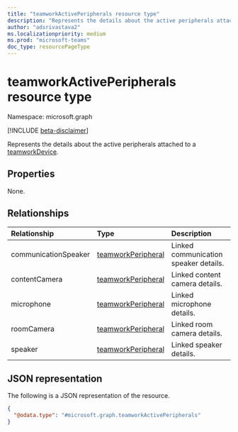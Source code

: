 ```yaml
---
title: "teamworkActivePeripherals resource type"
description: "Represents the details about the active peripherals attached to a device."
author: "adsrivastava2"
ms.localizationpriority: medium
ms.prod: "microsoft-teams"
doc_type: resourcePageType
---
```


# teamworkActivePeripherals resource type

Namespace: microsoft.graph

[!INCLUDE [beta-disclaimer](../../includes/beta-disclaimer.md)]

Represents the details about the active peripherals attached to a [teamworkDevice](../resources/teamworkdevice.md).

## Properties
None.

## Relationships
|Relationship|Type|Description|
|:---|:---|:---|
|communicationSpeaker|[teamworkPeripheral](../resources/teamworkperipheral.md)|Linked communication speaker details.|
|contentCamera|[teamworkPeripheral](../resources/teamworkperipheral.md)|Linked content camera details.|
|microphone|[teamworkPeripheral](../resources/teamworkperipheral.md)|Linked microphone details.|
|roomCamera|[teamworkPeripheral](../resources/teamworkperipheral.md)|Linked room camera details.|
|speaker|[teamworkPeripheral](../resources/teamworkperipheral.md)|Linked speaker details.|

## JSON representation
The following is a JSON representation of the resource.
<!-- {
  "blockType": "resource",
  "@odata.type": "microsoft.graph.teamworkActivePeripherals"
}
-->
``` json
{
  "@odata.type": "#microsoft.graph.teamworkActivePeripherals"
}
```

